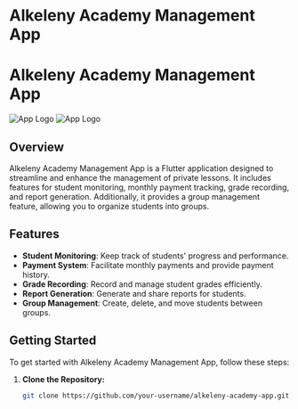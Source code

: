 # Alkeleny Academy Management App
# Alkeleny Academy Management App

![App Logo](path/to/your/logo.png)
![App Logo](https://github.com/kareem-Abed/Alkeleny-Academy/assets/130121946/e60b2ffd-66d4-4cc6-b9e8-32a031cefb09)

## Overview

Alkeleny Academy Management App is a Flutter application designed to streamline and enhance the management of private lessons. It includes features for student monitoring, monthly payment tracking, grade recording, and report generation. Additionally, it provides a group management feature, allowing you to organize students into groups.

## Features

- **Student Monitoring**: Keep track of students' progress and performance.
- **Payment System**: Facilitate monthly payments and provide payment history.
- **Grade Recording**: Record and manage student grades efficiently.
- **Report Generation**: Generate and share reports for students.
- **Group Management**: Create, delete, and move students between groups.

## Getting Started

To get started with Alkeleny Academy Management App, follow these steps:

1. **Clone the Repository:**
   ```bash
   git clone https://github.com/your-username/alkeleny-academy-app.git
